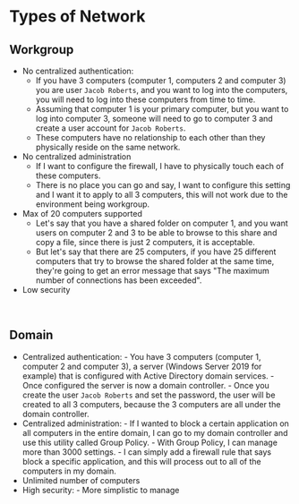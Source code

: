 # Types of Network

## Workgroup
- No centralized authentication:
    - If you have 3 computers (computer 1, computers 2 and computer 3) you are user ```Jacob Roberts```, and you want to log into the computers, you will need to log into these computers from time to time.
    - Assuming that computer 1 is your primary computer, but you want to log into computer 3, someone will need to go to computer 3 and create a user account for ```Jacob Roberts```.
    - These computers have no relationship to each other than they physically reside on the same network.
- No centralized administration
    - If I want to configure the firewall, I have to physically touch each of these computers.
    - There is no place you can go and say, I want to configure this setting and I want it to apply to all 3 computers, this will not work due to the environment being workgroup.
- Max of 20 computers supported
    - Let's say that you have a shared folder on computer 1, and you want users on computer 2 and 3 to be able to browse to this share and copy a file, since there is just 2 computers, it is acceptable.
    - But let's say that there are 25 computers, if you have 25 different computers that try to browse the shared folder at the same time, they're going to get an error message that says "The maximum number of connections has been exceeded".
- Low security

<br>

## Domain
- Centralized authentication:
      - You have 3 computers (computer 1, computer 2 and computer 3), a server (Windows Server 2019 for example) that is configured with Active Directory domain services.
      - Once configured the server is now a domain controller.
      - Once you create the user ```Jacob Roberts``` and set the password, the user will be created to all 3 computers, because the 3 computers are all under the domain controller.
- Centralized administration:
      - If I wanted to block a certain application on all computers in the entire domain, I can go to my domain controller and use this utility called Group Policy.
      - With Group Policy, I can manage more than 3000 settings.
      - I can simply add a firewall rule that says block a specific application, and this will process out to all of the computers in my domain.
- Unlimited number of computers
- High security:
      - More simplistic to manage

<br>


